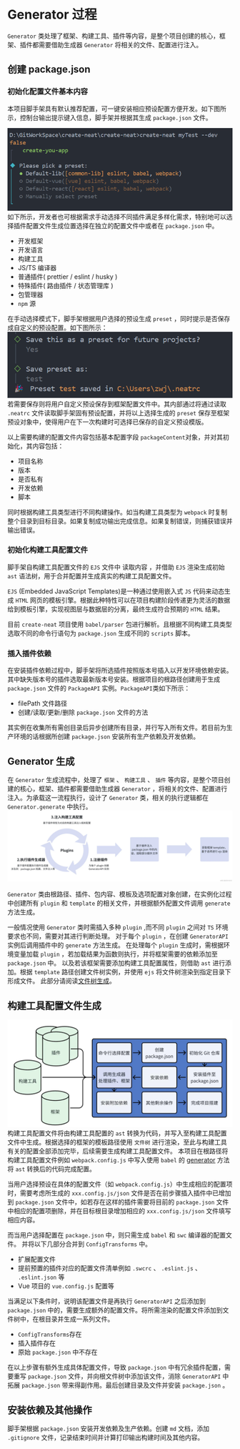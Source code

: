 # Generator 过程

`Generator` 类处理了框架、构建工具、插件等内容，是整个项目创建的核心，框架、插件都需要借助生成器 `Generator` 将相关的文件、配置进行注入。

## 创建 package.json

### 初始化配置文件基本内容

本项目脚手架具有默认推荐配置，可一键安装相应预设配置方便开发。如下图所示，控制台输出提示键入信息，脚手架并根据其生成 `package.json` 文件。

![提示选取预设](../public/preset-info.png)
如下所示，开发者也可根据需求手动选择不同插件满足多样化需求，特别地可以选择插件配置文件生成位置选择在独立的配置文件中或者在 `package.json` 中。

- 开发框架
- 开发语言
- 构建工具
- JS/TS 编译器
- 普通插件( prettier / eslint / husky )
- 特殊插件( 路由插件 / 状态管理库 )
- 包管理器
- `npm` 源

在手动选择模式下，脚手架根据用户选择的预设生成 `preset` ，同时提示是否保存成自定义的预设配置。如下图所示：![保存预设选项](../public/save-select.png)若需要保存则将用户自定义预设保存到框架配置文件中。其内部通过将通过读取 `.neatrc` 文件读取脚手架固有预设配置，并将以上选择生成的 `preset` 保存至框架预设对象中，使得用户在下一次构建时可选择已保存的自定义预设模版。

以上需要构建的配置文件内容包括基本配置字段 `packageContent`对象，并对其初始化，其内容包括：

- 项目名称
- 版本
- 是否私有
- 开发依赖
- 脚本

同时根据构建工具类型进行不同构建操作。如当构建工具类型为 `webpack` 时复制整个目录到目标目录。如果复制成功输出完成信息。如果复制错误，则捕获错误并输出错误。

### 初始化构建工具配置文件

脚手架自构建工具配置文件的 `EJS` 文件中 读取内容 ，并借助 `EJS` 渲染生成初始 `ast` 语法树，用于合并配置并生成真实的构建工具配置文件。

`EJS` (Embedded JavaScript Templates)是一种通过使用嵌入式 `JS` 代码来动态生成 `HTML` 网页的模板引擎。根据此种特性可以在项目构建阶段传递更为灵活的数据给到模板引擎，实现视图层与数据层的分离，最终生成符合预期的 `HTML` 结果。

目前 `create-neat` 项目使用 `babel/parser` 包进行解析。且根据不同构建工具类型选取不同的命令行语句为 `package.json` 生成不同的 `scripts` 脚本。

### 插入插件依赖

在安装插件依赖过程中，脚手架将所选插件按照版本号插入以开发环境依赖安装。其中缺失版本号的插件选取最新版本号安装。根据项目的根路径创建用于生成 `package.json` 文件的 `PackageAPI` 实例。`PackageAPI`类如下所示：

- filePath  文件路径
- 创建/读取/更新/删除 `package.json` 文件的方法

其实例在收集所有需创目录后异步创建所有目录，并行写入所有文件。若目前为生产环境的话根据所创建 `package.json` 安装所有生产依赖及开发依赖。

## Generator 生成

在 `Generator` 生成流程中，处理了 `框架` 、 `构建工具` 、 `插件` 等内容，是整个项目创建的核心，框架、插件都需要借助生成器 `Generator` ，将相关的文件、配置进行注入。为承载这一流程执行，设计了 `Generator` 类，相关的执行逻辑都在 `Generator.generate` 中执行。
![Generator流程图](../public/generator.png)

`Generator` 类由根路径、插件、包内容、模板及选项配置对象创建，在实例化过程中创建所有 `plugin` 和 `template` 的相关文件，并根据额外配置文件调用 `generate` 方法生成。

一般情况使用 `Generator` 类时需插入多种 `plugin` ,而不同 `plugin` 之间对 `TS` 环境要求也不同，需要对其进行判断处理。
对于每个 `plugin` ，在创建 `GeneratorAPI` 实例后调用插件中的 `generate` 方法生成。
在处理每个 `plugin` 生成时，需根据环境变量加载 `plugin` ，若加载结果为函数则执行，并将框架需要的依赖添加至 `package.json` 中。
以及若该框架需要添加构建工具配置属性，则借助 `ast` 进行添加。根据 `template` 路径创建文件树实例，并使用 `ejs` 将文件树渲染到指定目录下形成文件。 此部分请阅读[文件树生成](file-tree-processing.md)。

## 构建工具配置文件生成

![构建工具配置文件生成流程图](../public/process-diagrams.png)
构建工具配置文件将由构建工具配置的 `ast` 转换为代码，并写入至构建工具配置文件中生成。根据选择的框架的模板路径使用 `文件树` 进行渲染，至此与构建工具有关的配置全部添加完毕，后续需要生成构建工具配置文件。
本项目在根路径将构建工具配置文件例如 `webpack.config.js` 中写入使用 `babel` 的 [generator](https://babel.nodejs.cn/docs/babel-generator/) 方法将 `ast` 转换后的代码完成配置。

当用户选择预设在具体的配置文件（如 `webpack.config.js`）中生成相应的配置项时，需要考虑所生成的 `xxx.config.js/json` 文件是否在前步骤插入插件中已增加到 `package.json` 文件中，如若存在这样的插件需要将目前的 `package.json` 文件中相应的配置项删除，并在目标根目录增加相应的 `xxx.config.js/json` 文件填写相应内容。

而当用户选择配置在 `package.json` 中，则只需生成 `babel` 和 `swc` 编译器的配置文件。 并将以下几部分合并到 `ConfigTransforms` 中。

- 扩展配置文件
- 提前预置的插件对应的配置文件清单例如 `.swcrc` 、 `.eslint.js` 、 `.eslint.json` 等
- Vue 项目的 `vue.config.js` 配置等

当满足以下条件时，说明该配置文件是再执行 `GeneratorAPI` 之后添加到 `package.json` 中的，需要生成额外的配置文件。将所需渲染的配置文件添加到文件树中，在根目录并生成一系列文件。

- `ConfigTransforms`存在
- 插入插件存在
- 原始 `package.json` 中不存在

在以上步骤有额外生成具体配置文件，导致 `package.json` 中有冗余插件配置，需要重写 `package.json` 文件，并向根文件树中添加该文件，消除 `GeneratorAPI` 中拓展 `package.json` 带来得副作用。最后创建目录及文件并安装 `package.json` 。

## 安装依赖及其他操作

脚手架根据 `package.json` 安装开发依赖及生产依赖。创建 `md` 文档，添加 `.gitignore` 文件，记录结束时间并计算打印输出构建时间及其他内容。

